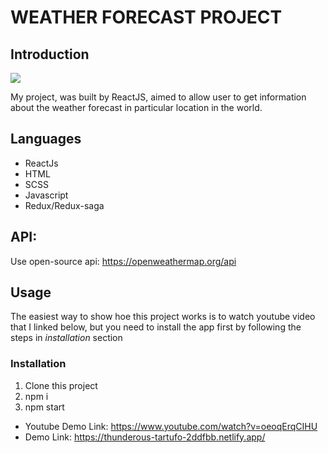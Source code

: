 # WEATHER FORECAST PROJECT

## Introduction

<img src="https://firebasestorage.googleapis.com/v0/b/chat-1f6fe.appspot.com/o/IntroWeatherPro.png?alt=media&token=3c48d457-2b77-469e-b255-f710056b9944">

My project, was built by ReactJS, aimed to allow user to get information about the weather forecast in particular location in the world.

## Languages

- ReactJs
- HTML
- SCSS
- Javascript
- Redux/Redux-saga
## API: 
Use open-source api: https://openweathermap.org/api
## Usage

The easiest way to show hoe this project works is to watch youtube video that I linked below, but you need to install the app first by following the steps in _installation_ section

### Installation

1.  Clone this project
2.  npm i
3.  npm start


- Youtube Demo Link: https://www.youtube.com/watch?v=oeoqErqCIHU
- Demo Link: https://thunderous-tartufo-2ddfbb.netlify.app/
